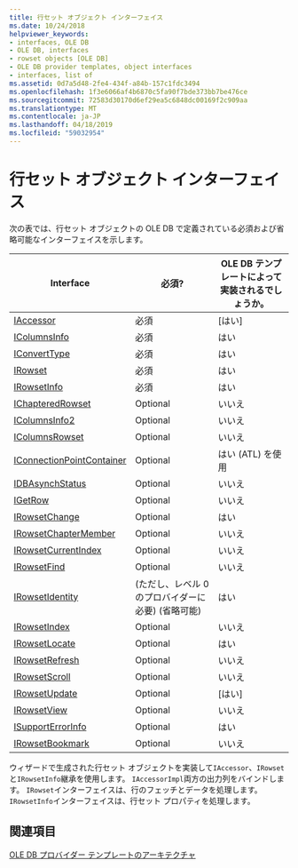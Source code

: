 ```yaml
---
title: 行セット オブジェクト インターフェイス
ms.date: 10/24/2018
helpviewer_keywords:
- interfaces, OLE DB
- OLE DB, interfaces
- rowset objects [OLE DB]
- OLE DB provider templates, object interfaces
- interfaces, list of
ms.assetid: 0d7a5d48-2fe4-434f-a84b-157c1fdc3494
ms.openlocfilehash: 1f3e6066af4b6870c5fa90f7bde373bb7be476ce
ms.sourcegitcommit: 72583d30170d6ef29ea5c6848dc00169f2c909aa
ms.translationtype: MT
ms.contentlocale: ja-JP
ms.lasthandoff: 04/18/2019
ms.locfileid: "59032954"
---
```

# <a name="rowset-object-interfaces"></a>行セット オブジェクト インターフェイス

次の表では、行セット オブジェクトの OLE DB で定義されている必須および省略可能なインターフェイスを示します。

|Interface|必須?|OLE DB テンプレートによって実装されるでしょうか。|
|---------------|---------------|--------------------------------------|
|[IAccessor](/previous-versions/windows/desktop/ms719672(v=vs.85))|必須|[はい]|
|[IColumnsInfo](/previous-versions/windows/desktop/ms724541(v=vs.85))|必須|はい|
|[IConvertType](/previous-versions/windows/desktop/ms715926(v=vs.85))|必須|はい|
|[IRowset](/previous-versions/windows/desktop/ms720986(v=vs.85))|必須|はい|
|[IRowsetInfo](/previous-versions/windows/desktop/ms724541(v=vs.85))|必須|はい|
|[IChapteredRowset](/previous-versions/windows/desktop/ms718180(v=vs.85))|Optional|いいえ|
|[IColumnsInfo2](/previous-versions/windows/desktop/ms712953(v=vs.85))|Optional|いいえ|
|[IColumnsRowset](/previous-versions/windows/desktop/ms722657(v=vs.85))|Optional|いいえ|
|[IConnectionPointContainer](/windows/desktop/api/ocidl/nn-ocidl-iconnectionpointcontainer)|Optional|はい (ATL) を使用|
|[IDBAsynchStatus](/previous-versions/windows/desktop/ms709832(v=vs.85))|Optional|いいえ|
|[IGetRow](/previous-versions/windows/desktop/ms718047(v=vs.85))|Optional|いいえ|
|[IRowsetChange](/previous-versions/windows/desktop/ms715790(v=vs.85))|Optional|はい|
|[IRowsetChapterMember](/previous-versions/windows/desktop/ms725430(v=vs.85))|Optional|いいえ|
|[IRowsetCurrentIndex](/previous-versions/windows/desktop/ms709700(v=vs.85))|Optional|いいえ|
|[IRowsetFind](/previous-versions/windows/desktop/ms724221(v=vs.85))|Optional|いいえ|
|[IRowsetIdentity](/previous-versions/windows/desktop/ms715913(v=vs.85))|(ただし、レベル 0 のプロバイダーに必要) (省略可能)|はい|
|[IRowsetIndex](/previous-versions/windows/desktop/ms719604(v=vs.85))|Optional|いいえ|
|[IRowsetLocate](/previous-versions/windows/desktop/ms721190(v=vs.85))|Optional|はい|
|[IRowsetRefresh](/previous-versions/windows/desktop/ms714892(v=vs.85))|Optional|いいえ|
|[IRowsetScroll](/previous-versions/windows/desktop/ms712984(v=vs.85))|Optional|いいえ|
|[IRowsetUpdate](/previous-versions/windows/desktop/ms714401(v=vs.85))|Optional|[はい]|
|[IRowsetView](/previous-versions/windows/desktop/ms709755(v=vs.85))|Optional|いいえ|
|[ISupportErrorInfo](/previous-versions/windows/desktop/ms715816(v=vs.85))|Optional|はい|
|[IRowsetBookmark](/previous-versions/windows/desktop/ms714246(v=vs.85))|Optional|いいえ|

ウィザードで生成された行セット オブジェクトを実装して`IAccessor`、`IRowset`と`IRowsetInfo`継承を使用します。 `IAccessorImpl`両方の出力列をバインドします。 `IRowset`インターフェイスは、行のフェッチとデータを処理します。 `IRowsetInfo`インターフェイスは、行セット プロパティを処理します。

## <a name="see-also"></a>関連項目

[OLE DB プロバイダー テンプレートのアーキテクチャ](../../data/oledb/ole-db-provider-template-architecture.md)<br/>
